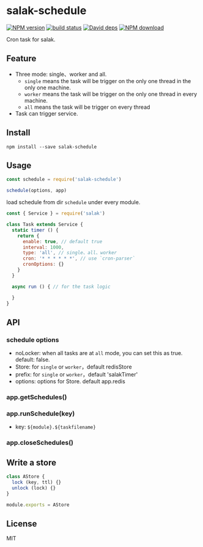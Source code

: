 # salak-schedule

[![NPM version][npm-image]][npm-url]
[![build status][travis-image]][travis-url]
[![David deps][david-image]][david-url]
[![NPM download][download-image]][download-url]

[npm-image]: https://img.shields.io/npm/v/salak-schedule.svg?style=flat-square
[npm-url]: https://npmjs.org/package/salak-schedule
[travis-image]: https://img.shields.io/travis/SalakJS/salak-schedule.svg?style=flat-square
[travis-url]: https://travis-ci.org/SalakJS/salak-schedule
[david-image]: https://img.shields.io/david/SalakJS/salak-schedule.svg?style=flat-square
[david-url]: https://david-dm.org/SalakJS/salak-schedule
[download-image]: https://img.shields.io/npm/dm/salak-schedule.svg?style=flat-square
[download-url]: https://npmjs.org/package/salak-schedule

Cron task for salak.

## Feature

- Three mode: single、worker and all. 
  - `single` means the task will be trigger on the only one thread in the only one machine. 
  - `worker` means the task will be trigger on the only one thread in every machine. 
  - `all` means the task will be trigger on every thread
- Task can trigger service.

## Install

```
npm install --save salak-schedule
```

## Usage

```javascript
const schedule = require('salak-schedule')

schedule(options, app)
```

load schedule from dir `schedule` under every module.

```javascript
const { Service } = require('salak')

class Task extends Service {
  static timer () {
    return {
      enable: true, // default true
      interval: 1000,
      type: 'all', // single、all、worker
      cron: '* * * * * *', // use `cron-parser`
      cronOptions: {}
    }
  }

  async run () { // for the task logic

  }
}
```

## API

### schedule options

- noLocker: when all tasks are at `all` mode, you can set this as true. default: false.
- Store: for `single` or `worker`，default redisStore
- prefix: for `single` or `worker`，default 'salakTimer'
- options: options for Store. default app.redis

### app.getSchedules()

### app.runSchedule(key)

- key: `${module}.${taskfilename}`

### app.closeSchedules()

## Write a store

```javascript
class AStore {
  lock (key, ttl) {}
  unlock (lock) {}
}

module.exports = AStore
```

## License

MIT
